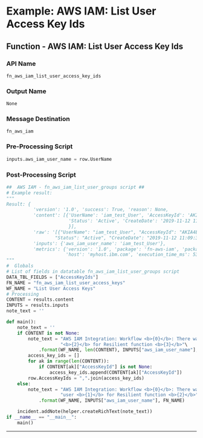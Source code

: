 <!--
    DO NOT MANUALLY EDIT THIS FILE
    THIS FILE IS AUTOMATICALLY GENERATED WITH resilient-circuits codegen
-->

# Example: AWS IAM: List User Access Key Ids


## Function - AWS IAM: List User Access Key Ids

### API Name
`fn_aws_iam_list_user_access_key_ids`

### Output Name
`None`

### Message Destination
`fn_aws_iam`

### Pre-Processing Script
```python
inputs.aws_iam_user_name = row.UserName
```

### Post-Processing Script
```python
##  AWS IAM - fn_aws_iam_list_user_groups script ##
# Example result:
"""
Result: {
          'version': '1.0', 'success': True, 'reason': None,
          'content': [{'UserName': 'iam_test_User', 'AccessKeyId': 'AKIA4EQBBG2YKXYJB55L',
                       'Status': 'Active', 'CreateDate': '2019-11-12 11:09:38'
                       }],
          'raw': '[{"UserName": "iam_test_User", "AccessKeyId": "AKIA4EQBBG2YKXYJB55L",
                  "Status": "Active", "CreateDate": "2019-11-12 11:09:38"}]',
          'inputs': {'aws_iam_user_name': 'iam_test_User'},
          'metrics': {'version': '1.0', 'package': 'fn-aws-iam', 'package_version': '1.0.0',
                      'host': 'myhost.ibm.com', 'execution_time_ms': 5365, 'timestamp': '2019-11-21 10:41:22'}}
"""
#  Globals
# List of fields in datatable fn_aws_iam_list_user_groups script
DATA_TBL_FIELDS = ["AccessKeyIds"]
FN_NAME = "fn_aws_iam_list_user_access_keys"
WF_NAME = "List User Access Keys"
# Processing
CONTENT = results.content
INPUTS = results.inputs
note_text = ''

def main():
    note_text = ''
    if CONTENT is not None:
        note_text = "AWS IAM Integration: Workflow <b>{0}</b>: There was <b>{1}</b> 'Access key' result(s) returned for user " \
                    "<b>{2}</b> for Resilient function <b>{3}</b>"\
            .format(WF_NAME, len(CONTENT), INPUTS["aws_iam_user_name"], FN_NAME)
        access_key_ids = []
        for ak in range(len(CONTENT)):
            if CONTENT[ak]["AccessKeyId"] is not None:
                access_key_ids.append(CONTENT[ak]["AccessKeyId"])
        row.AccessKeyIds = ",".join(access_key_ids)
    else:
        note_text = "AWS IAM Integration: Workflow <b>{0}</b>: There was <b>no</b> 'Access key' result(s) returned for " \
                    "user <b>{1}</b> for Resilient function <b>{2}</b>"\
            .format(WF_NAME, INPUTS["aws_iam_user_name"], FN_NAME)

    incident.addNote(helper.createRichText(note_text))
if __name__ == "__main__":
    main()
```

---

